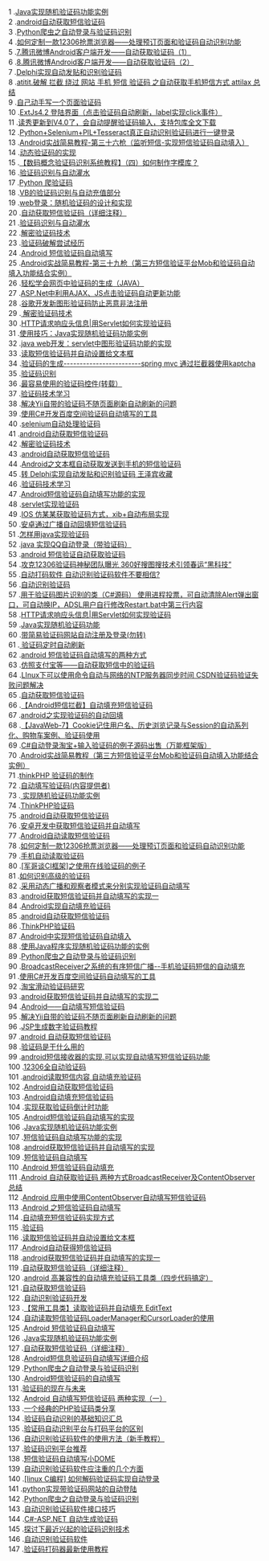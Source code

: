 1 .[Java实现随机验证码功能实例 ](http://blog.csdn.net/joliny/article/details/1764839?locationNum=3&fps=1)  
2 .[android自动获取短信验证码](http://blog.csdn.net/hunterno4/article/details/9900697?locationNum=14&fps=1)  
3 .[Python爬虫之自动登录与验证码识别](http://blog.csdn.net/tobacco5648/article/details/50640691?locationNum=4&fps=1)  
4 .[如何定制一款12306抢票浏览器——处理预订页面和验证码自动识别功能](http://blog.csdn.net/breaksoftware/article/details/8550932?locationNum=10&fps=1)  
5 .[7.腾讯微博Android客户端开发——自动获取验证码（1）](http://blog.csdn.net/coolszy/article/details/6596053?locationNum=2&fps=1)  
6 .[8.腾讯微博Android客户端开发——自动获取验证码（2）](http://blog.csdn.net/coolszy/article/details/6601176?locationNum=12&fps=1)  
7 .[Delphi实现自动发贴和识别验证码](http://blog.csdn.net/wanghao72214/article/details/3861188?locationNum=6&fps=1)  
8 .[atitit.破解  拦截 绕过 网站 手机 短信 验证码 之自动获取手机短信方式 attilax 总结](http://blog.csdn.net/attilax/article/details/47275397?locationNum=2&fps=1)  
9 .[自己动手写一个页面验证码](http://blog.csdn.net/Candy1232009/article/details/7634004?locationNum=14&fps=1)  
10 .[ExtJs4.2 登陆界面（点击验证码自动刷新，label实现click事件）](http://blog.csdn.net/qiu_11/article/details/42596339?locationNum=11&fps=1)  
11 .[读秀更新到V4.0了，会自动提醒验证码输入，支持包库全文下载](http://blog.csdn.net/xyydyyqf/article/details/19813629?locationNum=11&fps=1)  
12 .[Python+Selenium+PIL+Tesseract真正自动识别验证码进行一键登录](http://blog.csdn.net/MrLevo520/article/details/51901579?locationNum=2&fps=1)  
13 .[Android实战简易教程-第三十六枪（监听短信-实现短信验证码自动填入）](http://blog.csdn.net/yayun0516/article/details/47699943?locationNum=3&fps=1)  
14 .[动态验证码的实现](http://blog.csdn.net/xiaoyu411502/article/details/2891998?locationNum=11&fps=1)  
15 .[【数码概念验证码识别系统教程】（四）如何制作字模库？](http://blog.csdn.net/wangyeh/article/details/5690934?locationNum=13&fps=1)  
16 .[验证码识别与自动灌水](http://blog.csdn.net/jerryfleming/article/details/869589?locationNum=14&fps=1)  
17 .[Python 爬验证码](http://blog.csdn.net/VVBBBBB/article/details/51147054?locationNum=1&fps=1)  
18 .[VB的验证码识别与自动充值部分](http://blog.csdn.net/ty1921/article/details/5979196?locationNum=9&fps=1)  
19 .[web登录：随机验证码的设计和实现](http://blog.csdn.net/ClementAD/article/details/48788361?locationNum=6&fps=1)  
20 .[自动获取短信验证码（详细注释）](http://blog.csdn.net/pengkv/article/details/49077863?locationNum=9&fps=1)  
21 .[验证码识别与自动灌水](http://blog.csdn.net/deadcat/article/details/1510830?locationNum=13&fps=1)  
22 .[解密验证码技术](http://blog.csdn.net/sun418756752/article/details/522467?locationNum=10&fps=1)  
23 .[验证码破解尝试经历](http://blog.csdn.net/happinux/article/details/5504208?locationNum=4&fps=1)  
24 .[Android 短信验证码自动填写](http://blog.csdn.net/soul_code/article/details/50337221?locationNum=12&fps=1)  
25 .[Android实战简易教程-第三十九枪（第三方短信验证平台Mob和验证码自动填入功能结合实例）](http://blog.csdn.net/yayun0516/article/details/47782691?locationNum=4&fps=1)  
26 .[轻松学会网页中验证码的生成（JAVA）](http://blog.csdn.net/yangxin_blog/article/details/49559745?locationNum=4&fps=1)  
27 .[ASP.Net中利用AJAX、JS点击验证码自动更新功能](http://blog.csdn.net/E_wsq/article/details/3308747?locationNum=2&fps=1)  
28 .[谷歌开发新图形验证码防止恶意非法注册](http://blog.csdn.net/jameshooo/article/details/4212389?locationNum=1&fps=1)  
29 .[ 解密验证码技术](http://blog.csdn.net/deadcat/article/details/1510855?locationNum=8&fps=1)  
30 .[HTTP请求响应头信息|用Servlet如何实现验证码](http://blog.csdn.net/Thomastang2012/article/details/6313747?locationNum=9&fps=1)  
31 .[使用技巧：Java实现随机验证码功能实例](http://blog.csdn.net/Senton/article/details/1736078?locationNum=10&fps=1)  
32 .[java web开发：servlet中图形验证码功能的实现](http://blog.csdn.net/xueyulanmo/article/details/19766865?locationNum=15&fps=1)  
33 .[读取短信验证码并自动设置给文本框](http://blog.csdn.net/cool_fuwei/article/details/50455898?locationNum=2&fps=1)  
34 .[验证码的生成------------------------spring mvc 通过拦截器使用kaptcha](http://blog.csdn.net/huangchunwju/article/details/17524601?locationNum=6&fps=1)  
35 .[验证码识别](http://blog.csdn.net/tangtao_xp/article/details/9245707?locationNum=3&fps=1)  
36 .[最容易使用的验证码控件(转载）](http://blog.csdn.net/lizhifiy/article/details/2200576?locationNum=9&fps=1)  
37 .[验证码技术学习](http://blog.csdn.net/cuishijin/article/details/1594324?locationNum=14&fps=1)  
38 .[解决Yii自带的验证码不随页面刷新自动刷新的问题](http://blog.csdn.net/likunlun1234/article/details/39343747?locationNum=11&fps=1)  
39 .[使用C#开发百度空间验证码自动填写的工具](http://blog.csdn.net/gold0523/article/details/26950127?locationNum=5&fps=1)  
40 .[selenium自动处理验证码](http://blog.csdn.net/u010050174/article/details/17800301?locationNum=13&fps=1)  
41 .[android自动获取短信验证码](http://blog.csdn.net/yunbin_7/article/details/12006411?locationNum=11&fps=1)  
42 .[解密验证码技术 ](http://blog.csdn.net/yangyifan0/article/details/556040?locationNum=12&fps=1)  
43 .[android自动获取短信验证码](http://blog.csdn.net/u014409696/article/details/22732937?locationNum=10&fps=1)  
44 .[Android之文本框自动获取发送到手机的短信验证码](http://blog.csdn.net/u011068702/article/details/49999789?locationNum=5&fps=1)  
45 .[转 Delphi实现自动发贴和识别验证码 王泽宾收藏](http://blog.csdn.net/militala/article/details/3861961?locationNum=13&fps=1)  
46 .[验证码技术学习](http://blog.csdn.net/huluhulu88/article/details/2033811?locationNum=15&fps=1)  
47 .[Android短信验证码自动填写功能的实现](http://blog.csdn.net/u014343528/article/details/50899380?locationNum=7&fps=1)  
48 .[servlet实现验证码](http://blog.csdn.net/GXZheng1985/article/details/1736993?locationNum=9&fps=1)  
49 .[IOS 仿某某获取验证码方式，xib+自动布局实现](http://blog.csdn.net/jone741852963/article/details/47750097?locationNum=10&fps=1)  
50 .[安卓通过广播自动回填短信验证码](http://blog.csdn.net/jian_csdn/article/details/46444711?locationNum=5&fps=1)  
51 .[怎样用java实现验证码](http://blog.csdn.net/zhima365/article/details/9031953?locationNum=13&fps=1)  
52 .[java 实现QQ自动登录（带验证码）](http://blog.csdn.net/liangst9/article/details/51298958?locationNum=1&fps=1)  
53 .[android 短信验证自动获取验证码](http://blog.csdn.net/menglele1314/article/details/45966109?locationNum=3&fps=1)  
54 .[攻克12306验证码神秘团队曝光 360好搜图搜技术引领春运“黑科技”](http://blog.csdn.net/zkl99999/article/details/50178449?locationNum=8&fps=1)  
55 .[自动打码软件 自动识别验证码软件不要相信?](http://blog.csdn.net/u013707800/article/details/19497041?locationNum=9&fps=1)  
56 .[自动识别验证码](http://blog.csdn.net/yuanyuan_186/article/details/17347325?locationNum=4&fps=1)  
57 .[用于验证码图片识别的类（C#源码） 使用进程投票，可自动清除Alert弹出窗口，可自动换IP，ADSL用户自行修改Restart.bat中第三行内容](http://blog.csdn.net/yeisman/article/details/9035421?locationNum=6&fps=1)  
58 .[HTTP请求响应头信息|用Servlet如何实现验证码](http://blog.csdn.net/chaoowang/article/details/8316338?locationNum=11&fps=1)  
59 .[Java实现随机验证码功能](http://blog.csdn.net/lujinan858/article/details/4183414?locationNum=15&fps=1)  
60 .[带简易验证码网站自动注册及登录(勿转)](http://blog.csdn.net/u014507230/article/details/45314395?locationNum=1&fps=1)  
61 .[ 验证码定时自动刷新](http://blog.csdn.net/romanilu/article/details/1363719?locationNum=7&fps=1)  
62 .[android 短信验证码自动填写的两种方式](http://blog.csdn.net/u010399316/article/details/48781319?locationNum=13&fps=1)  
63 .[仿照支付宝等——自动获取短信中的验证码](http://blog.csdn.net/LuckChouDog/article/details/41207123?locationNum=7&fps=1)  
64 .[LInux下可以使用命令自动与网络的NTP服务器同步时间  CSDN验证码验证失败问题解决](http://blog.csdn.net/robby_chan/article/details/21396519?locationNum=8&fps=1)  
65 .[自动获取短信验证码](http://blog.csdn.net/duduhali/article/details/47753873?locationNum=5&fps=1)  
66 .[【Android短信拦截】自动填充短信验证码](http://blog.csdn.net/wangkeke1860/article/details/51261225?locationNum=15&fps=1)  
67 .[android之实现验证码的自动回填](http://blog.csdn.net/I_do_can/article/details/50936977?locationNum=7&fps=1)  
68 .[【JavaWeb-7】Cookie记住用户名、历史浏览记录与Session的自动系列化、购物车案例、验证码使用](http://blog.csdn.net/wsb200514/article/details/52522820?locationNum=7&fps=1)  
69 .[C#自动登录淘宝+输入验证码的例子源码出售（万能框架版）](http://blog.csdn.net/zhangfeng1133/article/details/49592557?locationNum=3&fps=1)  
70 .[Android实战简易教程（第三方短信验证平台Mob和验证码自动填入功能结合实例）](http://blog.csdn.net/scholar_man/article/details/48732435?locationNum=6&fps=1)  
71 .[thinkPHP 验证码的制作](http://blog.csdn.net/huajunxi/article/details/7383450?locationNum=8&fps=1)  
72 .[自动填写验证码(内容提供者)](http://blog.csdn.net/u013634865/article/details/20143307?locationNum=5&fps=1)  
73 .[ 实现随机验证码功能实例 ](http://blog.csdn.net/teedry/article/details/4350171?locationNum=13&fps=1)  
74 .[ThinkPHP验证码](http://blog.csdn.net/W1365966490/article/details/8938135?locationNum=12&fps=1)  
75 .[android自动获取短信验证码](http://blog.csdn.net/yongzhen150/article/details/26242857?locationNum=12&fps=1)  
76 .[安卓开发中获取短信验证码并自动填写](http://blog.csdn.net/LUFANZHENG/article/details/47836653?locationNum=6&fps=1)  
77 .[Android自动读取短信验证码](http://blog.csdn.net/u010461658/article/details/44700189?locationNum=7&fps=1)  
78 .[如何定制一款12306抢票浏览器——处理预订页面和验证码自动识别功能](http://blog.csdn.net/a809146548/article/details/49456835?locationNum=14&fps=1)  
79 .[手机自动读取验证码](http://blog.csdn.net/luyouxin/article/details/48689621?locationNum=7&fps=1)  
80 .[[军哥谈CI框架]之使用在线验证码的例子](http://blog.csdn.net/u011886490/article/details/10600955?locationNum=15&fps=1)  
81 .[如何识别高级的验证码](http://blog.csdn.net/huanglei0809/article/details/37544937?locationNum=8&fps=1)  
82 .[采用动态广播和观察者模式来分别实现验证码自动填写](http://blog.csdn.net/qq_26787115/article/details/54175979?locationNum=3&fps=1)  
83 .[android获取短信验证码并自动填写的实现一](http://blog.csdn.net/lyglostangel/article/details/48825375?locationNum=4&fps=1)  
84 .[Android实现自动填充验证码](http://blog.csdn.net/qq_26971803/article/details/51002075?locationNum=11&fps=1)  
85 .[android自动获取短信验证码](http://blog.csdn.net/itchenlin/article/details/25024359?locationNum=9&fps=1)  
86 .[ThinkPHP验证码](http://blog.csdn.net/mz_shenbian/article/details/8956864?locationNum=13&fps=1)  
87 .[Android中实现短信验证码自动填入](http://blog.csdn.net/u010046908/article/details/47724807?locationNum=11&fps=1)  
88 .[使用Java程序实现随机验证码功能的实例 ](http://blog.csdn.net/aa00aa00/article/details/4569936?locationNum=12&fps=1)  
89 .[Python爬虫之自动登录与验证码识别](http://blog.csdn.net/a6225301/article/details/52727847?locationNum=15&fps=1)  
90 .[BroadcastReceiver之系统的有序短信广播--手机验证码短信的自动填充](http://blog.csdn.net/yemin6666/article/details/42780103?locationNum=9&fps=1)  
91 .[使用C#开发百度空间验证码自动填写的工具](http://blog.csdn.net/gold0523/article/details/38959983?locationNum=13&fps=1)  
92 .[淘宝滑动验证码研究](http://blog.csdn.net/cuoban/article/details/51152532?locationNum=3&fps=1)  
93 .[android获取短信验证码并自动填写的实现二](http://blog.csdn.net/lyglostangel/article/details/48825421?locationNum=2&fps=1)  
94 .[Android——自动填写短信验证码](http://blog.csdn.net/a591193965/article/details/50320517?locationNum=10&fps=1)  
95 .[解决Yii自带的验证码不随页面刷新自动刷新的问题](http://blog.csdn.net/empireheros/article/details/45268745?locationNum=9&fps=1)  
96 .[JSP生成数字验证码教程](http://blog.csdn.net/u012490096/article/details/26957179?locationNum=7&fps=1)  
97 .[android  自动获取短信验证码](http://blog.csdn.net/u013209460/article/details/46787769?locationNum=8&fps=1)  
98 .[验证码是干什么用的](http://blog.csdn.net/u011646872/article/details/18302503?locationNum=11&fps=1)  
99 .[android短信接收器的实现,可以实现自动填写短信验证码功能](http://blog.csdn.net/jiangyufeng123/article/details/51576673?locationNum=14&fps=1)  
100 .[12306全自动验证码](http://blog.csdn.net/dhdhxgx/article/details/46681671?locationNum=2&fps=1)  
101 .[android读取短信内容 自动填充验证码](http://blog.csdn.net/zw456/article/details/49363915?locationNum=5&fps=1)  
102 .[Android自动获取短信验证码](http://blog.csdn.net/Fish20100903/article/details/45603365?locationNum=10&fps=1)  
103 .[Android自动填充短信验证码](http://blog.csdn.net/q178266871/article/details/51064839?locationNum=9&fps=1)  
104 .[实现获取验证码倒计时功能](http://blog.csdn.net/blueshell001/article/details/51906957?locationNum=7&fps=1)  
105 .[Android短信验证码自动填写的实现](http://blog.csdn.net/wyj2424/article/details/48751825?locationNum=15&fps=1)  
106 .[Java实现随机验证码功能实例](http://blog.csdn.net/hejunPurple/article/details/5108238?locationNum=11&fps=1)  
107 .[短信验证码自动填写功能的实现](http://blog.csdn.net/qq_31860607/article/details/52102380?locationNum=6&fps=1)  
108 .[android获取短信验证码并自动填写的实现](http://blog.csdn.net/huluhong/article/details/45970559?locationNum=7&fps=1)  
109 .[短信验证码自动填写](http://blog.csdn.net/zpc5925439/article/details/48367581?locationNum=5&fps=1)  
110 .[Android 短信验证码自动填充](http://blog.csdn.net/merbn/article/details/51088724?locationNum=8&fps=1)  
111 .[Android 自动获取验证码 两种方式BroadcastReceiver及ContentObserver总结](http://blog.csdn.net/feiyangbahu1/article/details/52088061?locationNum=10&fps=1)  
112 .[Android 应用中使用ContentObserver自动填写短信验证码](http://blog.csdn.net/wujainEW/article/details/51029083?locationNum=6&fps=1)  
113 .[Android 之短信验证码自动填写](http://blog.csdn.net/qq1221jyj/article/details/47000977?locationNum=14&fps=1)  
114 .[自动填充短信验证码实现方式](http://blog.csdn.net/Applicaton/article/details/51720300?locationNum=14&fps=1)  
115 .[验证码](http://blog.csdn.net/Q176782/article/details/51473998?locationNum=5&fps=1)  
116 .[读取短信验证码并自动设置给文本框](http://blog.csdn.net/cuiweicai/article/details/50969319?locationNum=6&fps=1)  
117 .[Android自动获得短信验证码](http://blog.csdn.net/sunshine_mood/article/details/49952737?locationNum=12&fps=1)  
118 .[android获取短信验证码并自动填写的实现一](http://blog.csdn.net/zzh1026/article/details/51396003?locationNum=1&fps=1)  
119 .[自动获取短信验证码（详细注释）](http://blog.csdn.net/jbhand/article/details/52607180?locationNum=2&fps=1)  
120 .[android 高兼容性的自动填充验证码工具类（四步代码搞定）](http://blog.csdn.net/u013361668/article/details/51526854?locationNum=5&fps=1)  
121 .[自动获取短信验证码](http://blog.csdn.net/yy471101598/article/details/49176281?locationNum=1&fps=1)  
122 .[自动识别验证码开发](http://blog.csdn.net/lhkaikai/article/details/51475318?locationNum=12&fps=1)  
123 .[【常用工具类】读取验证码并自动填充 EditText](http://blog.csdn.net/lgy64422575/article/details/50543667?locationNum=8&fps=1)  
124 .[自动读取短信验证码LoaderManager和CursorLoader的使用](http://blog.csdn.net/sugaryaruan/article/details/51841608?locationNum=12&fps=1)  
125 .[Android 短信验证码自动填写](http://blog.csdn.net/csdnwangzhan/article/details/51734539?locationNum=4&fps=1)  
126 .[Java实现随机验证码功能实例](http://blog.csdn.net/qq_27966627/article/details/50738866?locationNum=10&fps=1)  
127 .[自动获取短信验证码（详细注释）](http://blog.csdn.net/l_215851356/article/details/53411647?locationNum=10&fps=1)  
128 .[Android短信息验证码自动填写详细介绍](http://blog.csdn.net/richie0006/article/details/51104066?locationNum=3&fps=1)  
129 .[Python爬虫之自动登录与验证码识别](http://blog.csdn.net/fu_shuwu/article/details/53365158?locationNum=5&fps=1)  
130 .[Android短信验证码的自动填写](http://blog.csdn.net/qq_23334329/article/details/50523579?locationNum=15&fps=1)  
131 .[验证码的现在与未来](http://blog.csdn.net/Richard_More/article/details/53364608?locationNum=1&fps=1)  
132 .[Android 自动填写短信验证码 两种实现（一）](http://blog.csdn.net/mixi9760/article/details/51691237?locationNum=8&fps=1)  
133 .[一个经典的PHP验证码类分享](http://blog.csdn.net/bfboys/article/details/52863693?locationNum=2&fps=1)  
134 .[验证码自动识别的基础知识汇总](http://blog.csdn.net/baidu_36972006/article/details/53519857?locationNum=12&fps=1)  
135 .[验证码自动识别平台与打码平台的区别](http://blog.csdn.net/qq_36346361/article/details/52849484?locationNum=4&fps=1)  
136 .[自动识别验证码软件的使用方法（新手教程）](http://blog.csdn.net/baidu_36946287/article/details/53487586?locationNum=8&fps=1)  
137 .[验证码识别平台推荐](http://blog.csdn.net/baidu_36677225/article/details/53125970?locationNum=1&fps=1)  
138 .[短信验证码自动填写小DOME](http://blog.csdn.net/qq_35600588/article/details/52230287?locationNum=3&fps=1)  
139 .[自动识别验证码软件应注重的几个方面](http://blog.csdn.net/baidu_36960160/article/details/53507771?locationNum=6&fps=1)  
140 .[[linux C编程] 如何解码验证码实现自动登录](http://blog.csdn.net/qq915330465/article/details/53421655?locationNum=2&fps=1)  
141 .[python实现带验证码网站的自动登陆](http://blog.csdn.net/sz457763638/article/details/53673852?locationNum=4&fps=1)  
142 .[Python爬虫之自动登录与验证码识别](http://blog.csdn.net/xingzpo5/article/details/52976152?locationNum=3&fps=1)  
143 .[自动识别验证码软件接口技巧](http://blog.csdn.net/baidu_36740364/article/details/53201987?locationNum=15&fps=1)  
144 .[C#-ASP.NET 自动生成验证码](http://blog.csdn.net/wpg_boke/article/details/52202214?locationNum=14&fps=1)  
145 .[探讨下最近兴起的验证码识别技术](http://blog.csdn.net/baidu_36819786/article/details/53334799?locationNum=1&fps=1)  
146 .[自动识别验证码软件](http://blog.csdn.net/baidu_36671495/article/details/53116457?locationNum=4&fps=1)  
147 .[验证码打码器最新使用教程](http://blog.csdn.net/baidu_36957958/article/details/53505219?locationNum=1&fps=1)  
